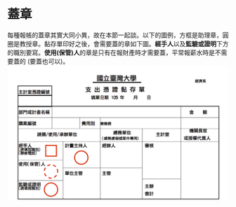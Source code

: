 # 蓋章

每種報帳的蓋章其實大同小異，故在本節一起談。以下的圖例，方框是助理章，圓圈是教授章。黏存單印好之後，會需要蓋的章如下圖。**經手人**以及**監驗或證明**下方的職別要寫。**使用(保管)人**的章是只有在報財產時才需要蓋，平常報薪水時是不需要蓋的 (要蓋也可以)。
![黏存單上半部蓋章範例](reimburse.stamp.up.png)